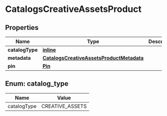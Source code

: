 
# CatalogsCreativeAssetsProduct

## Properties
| Name | Type | Description | Notes |
| ------------ | ------------- | ------------- | ------------- |
| **catalogType** | [**inline**](#CatalogType) |  |  |
| **metadata** | [**CatalogsCreativeAssetsProductMetadata**](CatalogsCreativeAssetsProductMetadata.md) |  |  |
| **pin** | [**Pin**](Pin.md) |  |  |


<a id="CatalogType"></a>
## Enum: catalog_type
| Name | Value |
| ---- | ----- |
| catalogType | CREATIVE_ASSETS |



